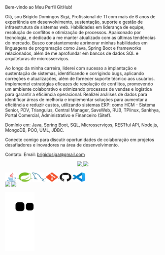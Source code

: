 Bem-vindo ao Meu Perfil GitHub!

Olá, sou Brígido Domingos Sigá, Profissional de TI com mais de 6 anos de experiência em desenvolvimento, sustentação, suporte e gestão de infraestrutura de sistemas web. Habilidades em liderança de equipe, resolução de conflitos e otimização de processos. Apaixonado por tecnologia, e dedicado a me manter atualizado com as últimas tendências do mercado. Busco constantemente aprimorar minhas habilidades em linguagens de programação como Java, Spring Boot e frameworks relacionados, além de me aprofundar em bancos de dados SQL e arquiteturas de microsserviços.

Ao longo da minha carreira, liderei com sucesso a implantação e sustentação de sistemas, identificando e corrigindo bugs, aplicando correções e atualizações, além de fornecer suporte técnico aos usuários. Implementei estratégias eficazes de resolução de conflitos, promovendo um ambiente colaborativo e otimizando processos de vendas e logística para garantir a eficiência operacional. Realizei análises de dados para identificar áreas de melhoria e implementar soluções para aumentar a eficiência e reduzir custos, utilizando sistemas ERP: como HCM - Sistema Senior, PDV, Triangulus, Central Manager, SaveWeb, RUB, TPlinux, Sankhya, Portal Comercial, Administrativo e Financeiro (Sitef).

Domínio em: Java, Spring Boot, SQL, Microsserviços, RESTful API, Node.js, MongoDB, POO, UML, JDBC.

Conecte comigo para discutir oportunidades de colaboração em projetos desafiadores e inovadores na área de desenvolvimento.

Contato:
Email: brigidosiga@gmail.com

<div align="center">
  <a href="https://github.com/BrigidoDsiga">
  <img height="180em" src="https://github-readme-stats.vercel.app/api?username=BrigidoDsiga&show_icons=true&theme=blue-green&include_all_commits=true&count_private=true"/>
  <img height="180em" src="https://github-readme-stats.vercel.app/api/top-langs/?username=BrigidoDsiga&layout=compact&langs_count=7&theme=chartreuse-dark"/>
</div>
 <div style="display: inline_block"><br>
  <img align="center" alt="Brigido-Java" height="30" width="40" src="https://raw.githubusercontent.com/devicons/devicon/master/icons/java/java-original.svg"> 
   <img align="center" alt="Spring" height="30" width="40" src="https://raw.githubusercontent.com/devicons/devicon/master/icons/spring/spring-original.svg">
  <img align="center" alt="SQL" height="30" width="40" src="https://raw.githubusercontent.com/devicons/devicon/master/icons/mysql/mysql-original.svg">
  <img align="center" alt="Brigido-Git" height="30" width="40" src="https://raw.githubusercontent.com/devicons/devicon/master/icons/git/git-original.svg">
  <img align="center" alt="Brigido-Github" height="30" width="40" src="https://raw.githubusercontent.com/devicons/devicon/master/icons/github/github-original.svg"> 
   <img align="center" alt="VSCode" height="30" width="40" src="https://raw.githubusercontent.com/devicons/devicon/master/icons/vscode/vscode-original.svg">
</div>
 
<div> 
   <a href = "mailto:brigidosiga@gmail.com"><img src="https://img.shields.io/badge/-Gmail-%23333?style=for-the-badge&logo=gmail&logoColor=white" target="_blank"></a>
  <a href="https://www.linkedin.com/in/br%C3%ADgido-siga-b70a1717a" target="_blank"><img src="https://img.shields.io/badge/-LinkedIn-%230077B5?style=for-the-badge&logo=linkedin&logoColor=white" target="_blank"></a> 
  
  ![Snake animation](https://github.com/rafaballerini/rafaballerini/blob/output/github-contribution-grid-snake.svg)
  
</div>

